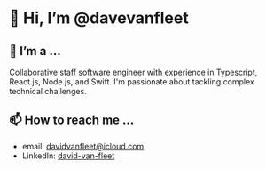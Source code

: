# 👋 Hi, I’m @davevanfleet
## 👀 I’m a ...  
Collaborative staff software engineer with experience in Typescript, React.js, Node.js, and Swift. I'm passionate about tackling complex technical challenges.
## 📫 How to reach me ...
- email: davidvanfleet@icloud.com
- LinkedIn: [david-van-fleet](linkedin.com/in/david-van-fleet/)
